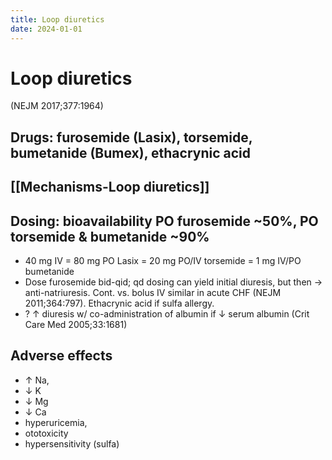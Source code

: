 ```yaml
---
title: Loop diuretics
date: 2024-01-01
---
```


# Loop diuretics

(NEJM 2017;377:1964)

## Drugs: furosemide (Lasix), torsemide, bumetanide (Bumex), ethacrynic acid

## [[Mechanisms-Loop diuretics]]

## Dosing: bioavailability PO furosemide ~50%, PO torsemide & bumetanide ~90%

- 40 mg IV = 80 mg PO Lasix = 20 mg PO/IV torsemide = 1 mg IV/PO bumetanide
- Dose furosemide bid-qid; qd dosing can yield initial diuresis, but then → anti-natriuresis. Cont. vs. bolus IV similar in acute CHF (NEJM 2011;364:797). Ethacrynic acid if sulfa allergy.
- ? ↑ diuresis w/ co-administration of albumin if ↓ serum albumin (Crit Care Med 2005;33:1681)

## Adverse effects

- ↑ Na,
- ↓ K
- ↓ Mg
- ↓ Ca
- hyperuricemia,
- ototoxicity
- hypersensitivity (sulfa)
